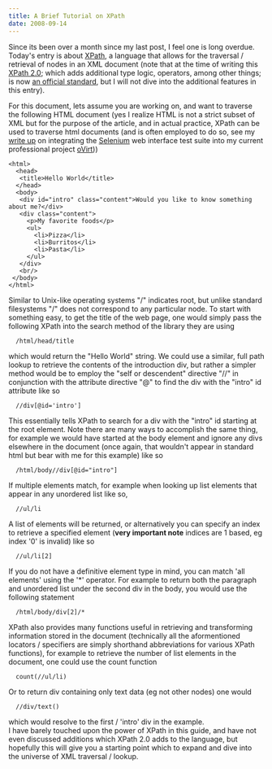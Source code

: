 ```yaml
---
title: A Brief Tutorial on XPath
date: 2008-09-14
---
```


Since its been over a month since my last post, I feel one is long overdue. Today's entry is about <a href="http://en.wikipedia.org/wiki/XPath_1.0">XPath</a>, a language that allows for the traversal / retrieval of nodes in an XML document (note that at the time of writing this <a href="http://en.wikipedia.org/wiki/XPath_2.0">XPath 2.0</a>; which adds additional type logic, operators, among other things; is now <a href="http://www.w3.org/TR/xpath20/">an official standard</a>, but I will not dive into the additional features in this entry). 

For this document, lets assume you are working on, and want to traverse the following HTML document (yes I realize HTML is not a strict subset of XML but for the purpose of the article, and in actual practice, XPath can be used to traverse html documents (and is often employed to do so, see my <a href="https://www.redhat.com/archives/ovirt-devel/2008-August/msg00251.html">write up</a> on integrating the <a href="http://selenium.openqa.org/">Selenium</a> web interface test suite into my current professional project <a href="http://ovirt.org/">oVirt</a>))

```
<html>
  <head>
   <title>Hello World</title>
  </head>
  <body>
   <div id="intro" class="content">Would you like to know something about me?</div>
   <div class="content">
     <p>My favorite foods</p>
     <ul>
       <li>Pizza</li>
       <li>Burritos</li>
       <li>Pasta</li>
     </ul>
   </div>
   <br/>
 </body>
</html>
```

Similar to Unix-like operating systems "/" indicates root, but unlike standard filesystems "/" does not correspond to any particular node. To start with something easy, to get the title of the web page, one would simply pass the following XPath into the search method of the library they are using 

```
  /html/head/title
```

which would return the "Hello World" string. We could use a similar, full path lookup to retrieve the contents of the introduction div, but rather a simpler method would be to employ the "self or descendent" directive "//" in conjunction with the attribute directive "@" to find the div with the "intro" id attribute like so

```
  //div[@id='intro']
```

This essentially tells XPath to search for a div with the "intro" id starting at the root element. Note there are many ways to accomplish the same thing, for example we would have started at the body element and ignore any divs elsewhere in the document (once again, that wouldn't appear in standard html but bear with me for this example) like so

```
  /html/body//div[@id="intro"]
```

If multiple elements match, for example when looking up list elements that appear in any unordered list like so,

```
  //ul/li
```

A list of elements will be returned, or alternatively you can specify an index to retrieve a specified element (<b>very important note</b> indices are 1 based, eg index '0' is invalid) like so

```
  //ul/li[2]
```

If you do not have a definitive element type in mind, you can match 'all elements' using the '*' operator. For example to return both the paragraph and unordered list under the second div in the body, you would use the following statement

```
  /html/body/div[2]/*
```

XPath also provides many functions useful in retrieving and transforming information stored in the document (technically all the aformentioned locators / specifiers are simply shorthand abbreviations for various XPath functions), for example to retrieve the number of list elements in the document, one could use the count function

```
  count(//ul/li)
```

Or to return div containing only text data (eg not other nodes) one would
  
```
  //div/text()
```

which would resolve to the first / 'intro' div in the example.
<br/>
I have barely touched upon the power of XPath in this guide, and have not even discussed additions which XPath 2.0 adds to the language, but hopefully this will give you a starting point which to expand and dive into the universe of XML traversal / lookup.
